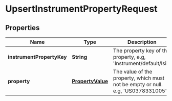 
# UpsertInstrumentPropertyRequest

## Properties
Name | Type | Description | Notes
------------ | ------------- | ------------- | -------------
**instrumentPropertyKey** | **String** | The property key of the property, e.g, &#39;Instrument/default/Isin&#39; |  [optional]
**property** | [**PropertyValue**](PropertyValue.md) | The value of the property, which must not be empty or null. e.g, &#39;US0378331005&#39; |  [optional]



